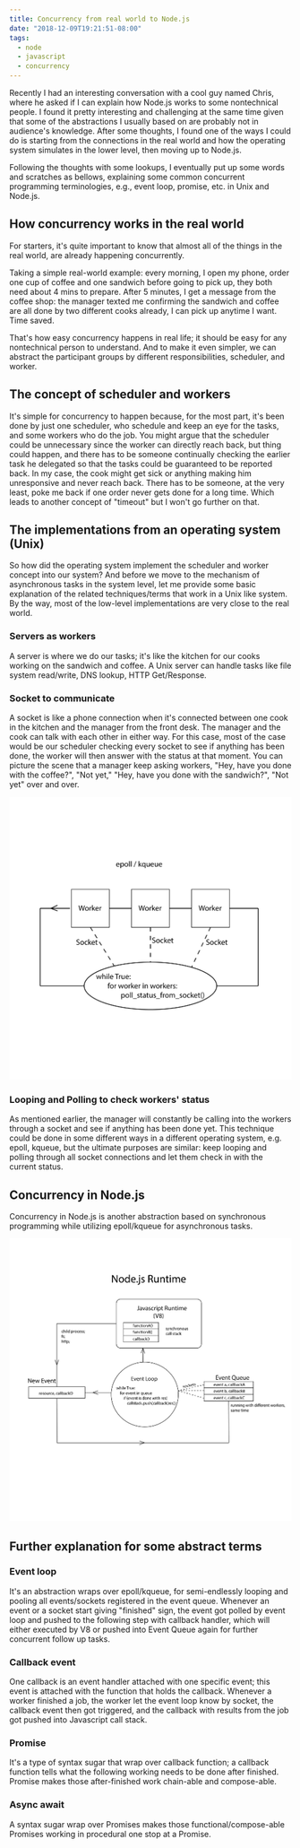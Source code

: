 ```yaml
---
title: Concurrency from real world to Node.js
date: "2018-12-09T19:21:51-08:00"
tags:
  - node
  - javascript
  - concurrency
---
```


Recently I had an interesting conversation with a cool guy named Chris, where he asked if I can explain how Node.js works to some nontechnical people. I found it pretty interesting and challenging at the same time given that some of the abstractions I usually based on are probably not in audience's knowledge. After some thoughts, I found one of the ways I could do is starting from the connections in the real world and how the operating system simulates in the lower level, then moving up to Node.js.

Following the thoughts with some lookups, I eventually put up some words and scratches as bellows, explaining some common concurrent programming terminologies, e.g., event loop, promise, etc. in Unix and Node.js.

## How concurrency works in the real world

For starters, it's quite important to know that almost all of the things in the real world, are already happening concurrently.

Taking a simple real-world example: every morning, I open my phone, order one cup of coffee and one sandwich before going to pick up, they both need about 4 mins to prepare. After 5 minutes, I get a message from the coffee shop: the manager texted me confirming the sandwich and coffee are all done by two different cooks already, I can pick up anytime I want. Time saved.

That's how easy concurrency happens in real life; it should be easy for any nontechnical person to understand. And to make it even simpler, we can abstract the participant groups by different responsibilities, scheduler, and worker.

## The concept of scheduler and workers

It's simple for concurrency to happen because, for the most part, it's been done by just one scheduler, who schedule and keep an eye for the tasks, and some workers who do the job. You might argue that the scheduler could be unnecessary since the worker can directly reach back, but thing could happen, and there has to be someone continually checking the earlier task he delegated so that the tasks could be guaranteed to be reported back. In my case, the cook might get sick or anything making him unresponsive and never reach back. There has to be someone, at the very least, poke me back if one order never gets done for a long time. Which leads to another concept of "timeout" but I won't go further on that.

## The implementations from an operating system (Unix)

So how did the operating system implement the scheduler and worker concept into our system? And before we move to the mechanism of asynchronous tasks in the system level, let me provide some basic explanation of the related techniques/terms that work in a Unix like system. By the way, most of the low-level implementations are very close to the real world.

### Servers as workers

A server is where we do our tasks; it's like the kitchen for our cooks working on the sandwich and coffee. A Unix server can handle tasks like file system read/write, DNS lookup, HTTP Get/Response.

### Socket to communicate

A socket is like a phone connection when it's connected between one cook in the kitchen and the manager from the front desk. The manager and the cook can talk with each other in either way. For this case, most of the case would be our scheduler checking every socket to see if anything has been done, the worker will then answer with the status at that moment. You can picture the scene that a manager keep asking workers, "Hey, have you done with the coffee?", "Not yet," "Hey, have you done with the sandwich?", "Not yet" over and over.

![epoll and kqueue](epoll.png)

### Looping and Polling to check workers' status

As mentioned earlier, the manager will constantly be calling into the workers through a socket and see if anything has been done yet. This technique could be done in some different ways in a different operating system, e.g. epoll, kqueue, but the ultimate purposes are similar: keep looping and polling through all socket connections and let them check in with the current status.

## Concurrency in Node.js

Concurrency in Node.js is another abstraction based on synchronous programming while utilizing epoll/kqueue for asynchronous tasks.

![node runtime](node.png)

## Further explanation for some abstract terms

### Event loop

It's an abstraction wraps over epoll/kqueue, for semi-endlessly looping and pooling all events/sockets registered in the event queue. Whenever an event or a socket start giving "finished" sign, the event got polled by event loop and pushed to the following step with callback handler, which will either executed by V8 or pushed into Event Queue again for further concurrent follow up tasks.

### Callback event

One callback is an event handler attached with one specific event; this event is attached with the function that holds the callback. Whenever a worker finished a job, the worker let the event loop know by socket, the callback event then got triggered, and the callback with results from the job got pushed into Javascript call stack.

### Promise

It's a type of syntax sugar that wrap over callback function; a callback function tells what the following working needs to be done after finished. Promise makes those after-finished work chain-able and compose-able.

### Async await

A syntax sugar wrap over Promises makes those functional/compose-able Promises working in procedural one stop at a Promise.
